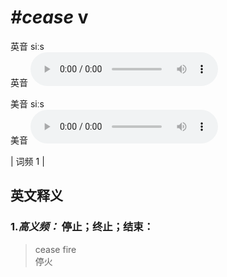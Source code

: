 # ***\#cease*** v
英音 siːs  
英音
<audio src="./media/cease-B.aac" controls="controls"></audio>

美音 siːs  
美音
<audio src="./media/cease.aac" controls="controls"></audio>



| 词频 1 |  

英文释义
---
### 1.*高义频：* **停止；终止；结束：**  

 > cease fire   
 > 停火    


